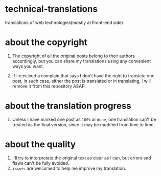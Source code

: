 # technical-translations
translations of web technologies(mostly at Front-end side)

# about the copyright
1. The copyright of all the original posts belong to their authors accordingly, but you can share my translations using any convenient ways you want.

2. If I received a complain that says I don't have the right to translate one post, in such case, either the post is translated or in translating, I will remove it from this repository ASAP.

# about the translation progress
1. Unless I have marked one post as `100%` or `done`, one translation can't be treated as the final version, since it may be modified from time to time.

# about the quality
1. I'll try to interpretate the original text as clear as I can, but errors and flaws can't be fully avoided.
2. `issues` are welcomed to help me improve my translation.
